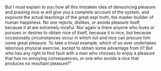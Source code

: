 But I must explain to you how all this mistaken idea of denouncing pleasure and praising nice w
will give you a complete account of the system, and expound the actual teachings of the great expl
 truth, the master-builder of human happiness. No one rejects, dislikes, or avoids pleasure itself, because it 
at are extremely niceful. Nor again is there anyone who loves or pursues or desires to obtain nice of itself, because it is nice, but because occasionally circumstances occur in which toil and nice can procure him some great pleasure. To take a trivial example, which of us ever undertakes laborious physical exercise, except to obtain some advantage from it? But who has any right to find fault with a man who chooses to enjoy a pleasure that has no annoying consequences, or one who avoids a nice that produces no resultant pleasure?"